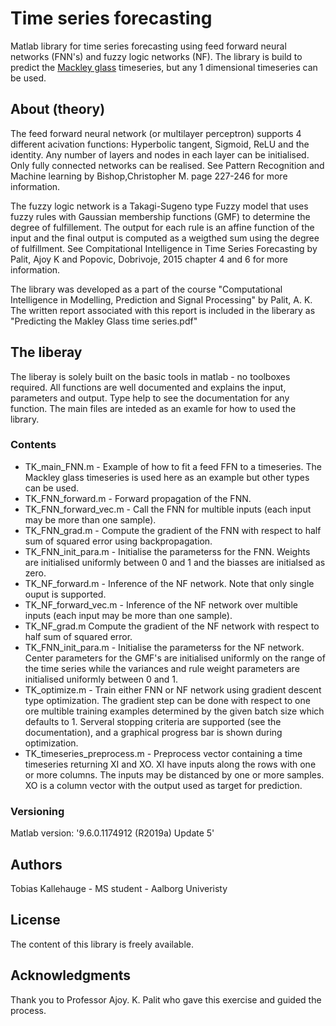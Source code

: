 # Time series forecasting
Matlab library for time series forecasting using feed forward neural networks (FNN's) and fuzzy logic networks (NF). The library is build to predict the [Mackley glass](https://ww2.mathworks.cn/help/fuzzy/predict-chaotic-time-series-code.html) timeseries, but any 1 dimensional timeseries can be used. 

## About (theory)
The feed forward neural network (or multilayer perceptron) supports 4 different acivation functions: Hyperbolic tangent, Sigmoid, ReLU and the identity. Any number of layers and nodes in each layer can be initialised. Only fully connected networks can be realised. See Pattern Recognition and Machine learning by Bishop,Christopher M. page 227-246 for more information.

The fuzzy logic network is a Takagi-Sugeno type Fuzzy model that uses fuzzy rules with Gaussian membership functions (GMF) to determine the degree of fulfillement. The output for each rule is an affine function of the input and the final output is computed as a weigthed sum using the degree of fulfillment. See Compitational Intelligence in Time Series Forecasting by Palit, Ajoy K and Popovic, Dobrivoje, 2015 chapter 4 and 6 for more information. 

The library was developed as a part of the course "Computational Intelligence in Modelling, Prediction and Signal Processing" by Palit, A. K. The written report associated with this report is included in the liberary as "Predicting the Makley Glass time series.pdf"

## The liberay
The liberay is solely built on the basic tools in matlab - no toolboxes required. All functions are well documented and explains the input, parameters and output. Type help to see the documentation for any function. The main files are inteded as an examle for how to used the library. 
### Contents
* TK_main_FNN.m - Example of how to fit a feed FFN to a timeseries. The Mackley glass timeseries is used here as an example but other types can be used. 
* TK_FNN_forward.m - Forward propagation of the FNN. 
* TK_FNN_forward_vec.m - Call the FNN for multible inputs (each input may be more than one sample).
* TK_FNN_grad.m - Compute the gradient of the FNN with respect to half sum of squared error using backpropagation.
* TK_FNN_init_para.m - Initialise the parameterss for the FNN. Weights are initialised uniformly between 0 and 1 and the biasses are initialsed as zero.
* TK_NF_forward.m - Inference of the NF network. Note that only single ouput is supported. 
* TK_NF_forward_vec.m - Inference of the NF network over multible inputs (each input may be more than one sample).
* TK_NF_grad.m Compute the gradient of the NF network with respect to half sum of squared error.
* TK_FNN_init_para.m - Initialise the parameterss for the NF network. Center parameters for the GMF's are initialised uniformly on the range of the time series while the variances and rule weight parameters are initialised uniformly between 0 and 1.
* TK_optimize.m - Train either FNN or NF network using gradient descent type optimization. The gradient step can be done with respect to one ore multible training examples determined by the given batch size which defaults to 1. Serveral stopping criteria are supported (see the documentation), and a graphical progress bar is shown during optimization. 
* TK_timeseries_preprocess.m - Preprocess vector containing a time timeseries returning XI and XO. XI have inputs along the rows with one or more columns. The inputs may be distanced by one or more samples. XO is a column vector with the output used as target for prediction. 

### Versioning
Matlab version: '9.6.0.1174912 (R2019a) Update 5'

## Authors
Tobias Kallehauge - MS student - Aalborg Univeristy

## License
The content of this library is freely available.

## Acknowledgments
Thank you to Professor Ajoy. K. Palit who gave this exercise and guided the process. 
